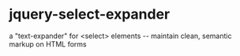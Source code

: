 jquery-select-expander
======================

a "text-expander" for &lt;select> elements -- maintain clean, semantic markup on HTML forms
